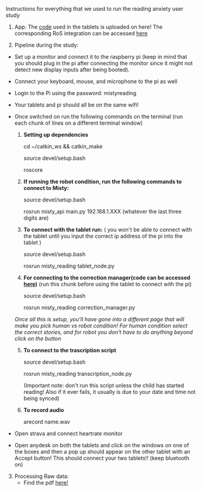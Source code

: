 Instructions for everything that we used to run the reading anxiety user study

1. App: The [code](https://github.com/SeboLab/reading-anxiety-user-study-tools/tree/main/reading-app) used in the tablets is uploaded on here! The corresponding RoS integration can be accessed [here](https://github.com/SeboLab/misty_reading)

2. Pipeline during the study:

  * Set up a monitor and connect it to the raspberry pi (keep in mind that you should plug in the pi after connecting the monitor since it might not detect new display inputs after being booted).
  * Connect your keyboard, mouse, and microphone to the pi as well
  * Login to the Pi using the password: mistyreading
  * Your tablets and pi should all be on the same wifi!
  * Once switched on run the following commands on the terminal (run each chunk of lines on a different terminal window)
      1. **Setting up dependencies**
  
         cd ~/catkin_ws && catkin_make
         
         source devel/setup.bash
         
         roscore
         
      2. **If running the robot condition, run the following commands to connect to Misty:**
         
          source devel/setup.bash
         
          rosrun misty_api main.py 192.168.1.XXX (whatever the last three digits are)
         
      3. **To connect with the tablet run:** ( you won't be able to connect with the tablet until you input the correct ip address of the pi into the tablet )
         
         source devel/setup.bash
         
         rosrun misty_reading tablet_node.py
         
      4. **For connecting to the correction manager(code can be accessed [here](https://github.com/SeboLab/misty_reading))** (run this chunk before using the tablet to connect with the pi)
         
         source devel/setup.bash
         
         rosrun misty_reading correction_manager.py <storyno1> <storyno2>
         
      *Once all this is setup, you'll have gone into a different page that will make you pick human vs robot condition! For human condition select the correct stories, and for robot you don't have to do anything beyond click on the button*
    
      5. **To connect to the trascription script**
         
         source devel/setup.bash
         
         rosrun misty_reading transcription_node.py
         
         (Important note: don't run this script unless the child has started reading! Also if it ever fails, it usually is due to your date and time not being synced)
         
      6. **To record audio**
         
         arecord name.wav
 
   * Open strava and connect heartrate monitor
   * Open anydesk on both the tablets and click on the windows on one of the boxes and then a pop up should appear on the other tablet with an Accept button! This should connect your two tablets!! (keep bluetooth on) 

3. Processing Raw data:
   * Find the pdf [here!](https://uchicago.box.com/s/4xvu8daqsuppwudu9zcrsltmtwq56nlo)
